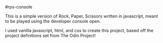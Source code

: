 #rps-console

This is a simple version of Rock, Paper, Scissors written in javascript, meant to be played using the developer console open.

I used vanilla javascript, html, and css to create this project, based off the project definitions set from The Odin Project!
